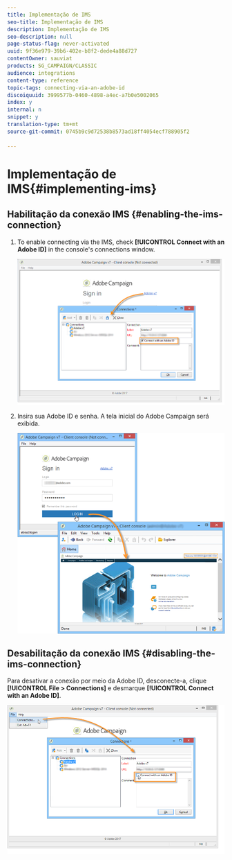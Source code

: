 ```yaml
---
title: Implementação de IMS
seo-title: Implementação de IMS
description: Implementação de IMS
seo-description: null
page-status-flag: never-activated
uuid: 9f36e979-39b6-402e-b8f2-dede4a88d727
contentOwner: sauviat
products: SG_CAMPAIGN/CLASSIC
audience: integrations
content-type: reference
topic-tags: connecting-via-an-adobe-id
discoiquuid: 3999577b-0460-4898-a4ec-a7b0e5002065
index: y
internal: n
snippet: y
translation-type: tm+mt
source-git-commit: 0745b9c9d72538b8573ad18ff4054ecf788905f2

---
```



# Implementação de IMS{#implementing-ims}

## Habilitação da conexão IMS {#enabling-the-ims-connection}

1. To enable connecting via the IMS, check **[!UICONTROL Connect with an Adobe ID]** in the console&#39;s connections window.

   ![](assets/ims_1.png)

1. Insira sua Adobe ID e senha. A tela inicial do Adobe Campaign será exibida.

   ![](assets/ims_2.png)

## Desabilitação da conexão IMS {#disabling-the-ims-connection}

Para desativar a conexão por meio da Adobe ID, desconecte-a, clique **[!UICONTROL File > Connections]** e desmarque **[!UICONTROL Connect with an Adobe ID]**.

![](assets/ims_4.png)

